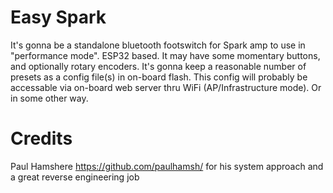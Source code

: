 # Easy Spark
It's gonna be a standalone bluetooth footswitch for Spark amp to use in "performance mode".
ESP32 based.
It may have some momentary buttons, and optionally rotary encoders.
It's gonna keep a reasonable number of presets as a config file(s) in on-board flash.
This config will probably be accessable via on-board web server thru WiFi (AP/Infrastructure mode). Or in some other way.

# Credits
Paul Hamshere https://github.com/paulhamsh/ for his system approach and a great reverse engineering job
